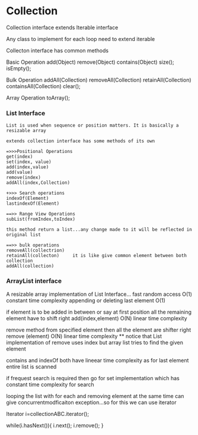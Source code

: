 # Collection

Collection interface extends Iterable interface

Any class to implement for each loop need to extend iterable

Collecton interface has common methods 

Basic Operation
	add(Object)
	remove(Object)
	contains(Object)
	size();
	isEmpty();

Bulk Operation
	addAll(Collection)
	removeAll(Collection)
	retainAll(Collection)
	containsAll(Collection)
	clear();

Array Operation
	toArray();



### List Interface
	List is used when sequence or position matters. It is basically a resizable array

	extends collection interface has some methods of its own
	
	=>>>Positional Operations
	get(index)
	set(index, value)
	add(index,value)
	add(value)
	remove(index)
	addAll(index,Collection)
	
	+>>> Search operations
	indexOf(Element)
	lastindexOf(Element)
	
	==>> Range View Operations
	subList(fromIndex,toIndex)
	
	this method return a list...any change made to it will be reflected in original list
	
	==>> bulk operations
	removeAll(collectrion)
	retainAll(collecton)     it is like give common element between both collection
	addAll(collection)
	
### ArrayList interface

A resizable array implementation of List Interface...
fast random access O(1) constant time complexity
appending or deleting last element O(1)

if element is to be added in between or say at first position all the remaining element have to shift right
add(index,element) O(N) linear time complexity

remove method from specified element then all the element are shifter right
remove (element)  O(N) linear time complexity  ** notice that List implementation of remove uses index but array list tries to find the given element

contains and indexOf  both have lineear time complexity as for last element entire list is scanned

if frequest search is required then go for set implementation which has constant time complexity for search

looping the list with for each and removing element at the same time can give concurrentmodficaiton exception...so for this we can use iterator

Iterator<integer> i=collectionABC.iterator();

while(i.hasNext()){
	i.next();
	i.remove();
}



	